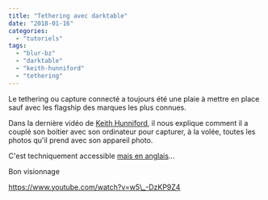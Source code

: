 ```yaml
---
title: "Tethering avec darktable"
date: "2018-01-16"
categories: 
  - "tutoriels"
tags: 
  - "blur-bz"
  - "darktable"
  - "keith-hunniford"
  - "tethering"
---
```


Le tethering ou capture connecté a toujours été une plaie à mettre en place sauf avec les flagship des marques les plus connues.

Dans la dernière vidéo de [Keith Hunniford](http://blur.bz), il nous explique comment il a couplé son boitier avec son ordinateur pour capturer, à la volée, toutes les photos qu'il prend avec son appareil photo.

C'est techniquement accessible [mais en anglais](https://darktable.fr/forum/showthread.php?tid=2191)...

Bon visionnage

https://www.youtube.com/watch?v=w5\_-DzKP9Z4
